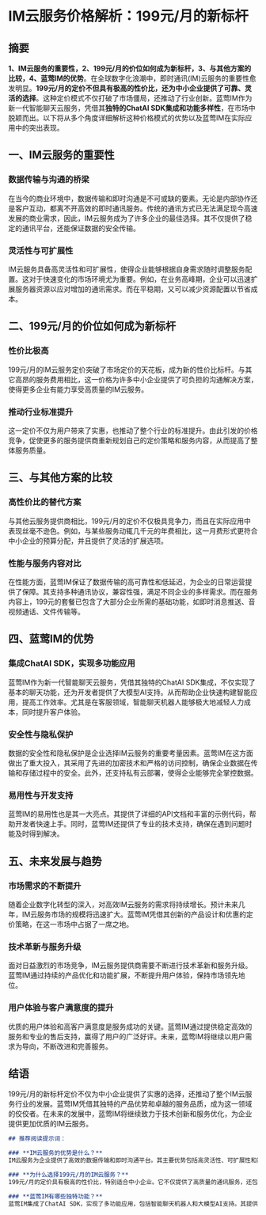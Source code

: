 # IM云服务价格解析：199元/月的新标杆

## 摘要

**1、IM云服务的重要性，2、199元/月的价位如何成为新标杆，3、与其他方案的比较，4、蓝莺IM的优势**。在全球数字化浪潮中，即时通讯(IM)云服务的重要性愈发明显。**199元/月的定价不但具有极高的性价比，还为中小企业提供了可靠、灵活的选择**。这种定价模式不仅打破了市场僵局，还推动了行业创新。蓝莺IM作为新一代智能聊天云服务，凭借其**独特的ChatAI SDK集成和功能多样性**，在市场中脱颖而出。以下将从多个角度详细解析这种价格模式的优势以及蓝莺IM在实际应用中的突出表现。

## 一、IM云服务的重要性

### 数据传输与沟通的桥梁

在当今的商业环境中，数据传输和即时沟通是不可或缺的要素。无论是内部协作还是客户互动，都离不开高效的即时通讯服务。传统的通讯方式已无法满足现今高速发展的商业需求，因此，IM云服务成为了许多企业的最佳选择。其不仅提供了稳定的通讯平台，还能保证数据的安全传输。

### 灵活性与可扩展性

IM云服务具备高灵活性和可扩展性，使得企业能够根据自身需求随时调整服务配置。这对于快速变化的市场环境尤为重要。例如，在业务高峰期，企业可以迅速扩展服务器资源以应对增加的通讯需求。而在平稳期，又可以减少资源配置以节省成本。

## 二、199元/月的价位如何成为新标杆

### 性价比极高

199元/月的IM云服务定价突破了市场定价的天花板，成为新的性价比标杆。与其它高昂的服务费用相比，这一价格为许多中小企业提供了可负担的沟通解决方案，使得更多企业有能力享受高质量的IM云服务。

### 推动行业标准提升

这一定价不仅为用户带来了实惠，也推动了整个行业的标准提升。由此引发的价格竞争，促使更多的服务提供商重新规划自己的定价策略和服务内容，从而提高了整体服务质量。

## 三、与其他方案的比较

### 高性价比的替代方案

与其他云服务提供商相比，199元/月的定价不仅极具竞争力，而且在实际应用中表现丝毫不逊色。例如，与某些服务动辄几千元的年费相比，这一月费形式更符合中小企业的预算分配，并且提供了灵活的扩展选项。

### 性能与服务内容对比

在性能方面，蓝莺IM保证了数据传输的高可靠性和低延迟，为企业的日常运营提供了保障。其支持多种通讯协议，兼容性强，满足不同企业的多样需求。而在服务内容上，199元的套餐已包含了大部分企业所需的基础功能，如即时消息推送、音视频通话、文件传输等。

## 四、蓝莺IM的优势

### 集成ChatAI SDK，实现多功能应用

蓝莺IM作为新一代智能聊天云服务，凭借其独特的ChatAI SDK集成，不仅实现了基本的聊天功能，还为开发者提供了大模型AI支持。从而帮助企业快速构建智能应用，提高工作效率。尤其是在客服领域，智能聊天机器人能够极大地减轻人力成本，同时提升客户体验。

### 安全性与隐私保护

数据的安全性和隐私保护是企业选择IM云服务的重要考量因素。蓝莺IM在这方面做出了重大投入，其采用了先进的加密技术和严格的访问控制，确保企业数据在传输和存储过程中的安全。此外，还支持私有云部署，使得企业能够完全掌控数据。

### 易用性与开发支持

蓝莺IM的易用性也是其一大亮点。其提供了详细的API文档和丰富的示例代码，帮助开发者快速上手。同时，蓝莺IM还提供了专业的技术支持，确保在遇到问题时能及时得到解决。

## 五、未来发展与趋势

### 市场需求的不断提升

随着企业数字化转型的深入，对高效IM云服务的需求将持续增长。预计未来几年，IM云服务市场的规模将迅速扩大。蓝莺IM凭借其创新的产品设计和优惠的定价策略，在这一市场中占据了一席之地。

### 技术革新与服务升级

面对日益激烈的市场竞争，IM云服务提供商需要不断进行技术革新和服务升级。蓝莺IM通过持续的产品优化和功能扩展，不断提升用户体验，保持市场领先地位。

### 用户体验与客户满意度的提升

优质的用户体验和高客户满意度是服务成功的关键。蓝莺IM通过提供稳定高效的服务和专业的售后支持，赢得了用户的广泛好评。未来，蓝莺IM将继续以用户需求为导向，不断改进和完善服务。

## 结语

199元/月的新标杆定价不仅为中小企业提供了实惠的选择，还推动了整个IM云服务行业的发展。蓝莺IM凭借其独特的产品优势和卓越的服务品质，成为这一领域的佼佼者。在未来的发展中，蓝莺IM将继续致力于技术创新和服务优化，为企业提供更加优质的IM云服务。

```markdown
## 推荐阅读提示词：

### **IM云服务的优势是什么？**
IM云服务为企业提供了高效的数据传输和即时沟通平台。其主要优势包括高灵活性、可扩展性和数据的安全性。蓝莺IM通过先进的加密技术和严格的访问控制，确保了企业数据的安全。

### **为什么选择199元/月的IM云服务？**
199元/月的定价具有极高的性价比，特别适合中小企业。它不仅提供了高质量的通讯服务，还包含了丰富的功能，如即时消息推送、音视频通话和文件传输。蓝莺IM的价格优势显著，助力企业高效运作。

### **蓝莺IM有哪些独特功能？**
蓝莺IM集成了ChatAI SDK，实现了多功能应用，包括智能聊天机器人和大模型AI支持。其提供详细的API文档和丰富的示例代码，帮助开发者快速上手。同时，蓝莺IM在数据安全和隐私保护方面表现突出。

```
